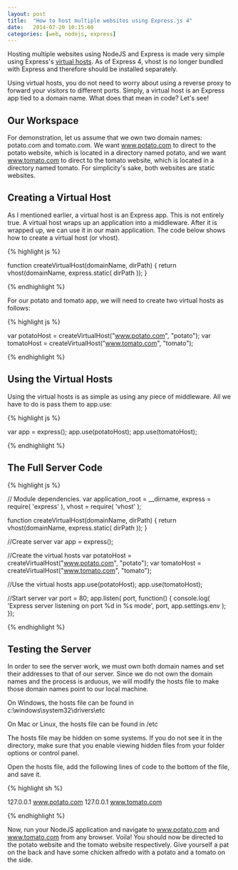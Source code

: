 ```yaml
---
layout: post
title:  "How to host multiple websites using Express.js 4"
date:   2014-07-20 10:15:00
categories: [web, nodejs, express]
---
```


Hosting multiple websites using NodeJS and Express is made very simple using Express's [virtual hosts][vhost]. As of Express 4, vhost is no longer bundled with Express and therefore should be installed separately.

Using virtual hosts, you do not need to worry about using a reverse proxy to forward your visitors to different ports. Simply, a virtual host is an Express app tied to a domain name. What does that mean in code? Let's see!

Our Workspace
-------------
For demonstration, let us assume that we own two domain names: potato.com and tomato.com. We want www.potato.com to direct to the potato website, which is located in a directory named potato, and we want www.tomato.com to direct to the tomato website, which is located in a directory named tomato. For simplicity's sake, both websites are static websites.

Creating a Virtual Host
-----------------------
As I mentioned earlier, a virtual host is an Express app. This is not entirely true. A virtual host wraps up an application into a middleware. After it is wrapped up, we can use it in our main application. The code below shows how to create a virtual host (or vhost).

{% highlight js %}

function createVirtualHost(domainName, dirPath) {
    return vhost(domainName, express.static( dirPath ));
}

{% endhighlight %}

For our potato and tomato app, we will need to create two virtual hosts as follows:

{% highlight js %}

var potatoHost = createVirtualHost("www.potato.com", "potato");
var tomatoHost = createVirtualHost("www.tomato.com", "tomato");

{% endhighlight %}

Using the Virtual Hosts
-----------------------
Using the virtual hosts is as simple as using any piece of middleware. All we have to do is pass them to app.use:

{% highlight js %}

var app = express();
app.use(potatoHost);
app.use(tomatoHost);

{% endhighlight %}

The Full Server Code
--------------------
{% highlight js %}

// Module dependencies.
var application_root = __dirname,
    express = require( 'express' ),
    vhost = require( 'vhost' );

function createVirtualHost(domainName, dirPath) {
    return vhost(domainName, express.static( dirPath ));
}

//Create server
var app = express();

//Create the virtual hosts
var potatoHost = createVirtualHost("www.potato.com", "potato");
var tomatoHost = createVirtualHost("www.tomato.com", "tomato");

//Use the virtual hosts
app.use(potatoHost);
app.use(tomatoHost);

//Start server
var port = 80;
app.listen( port, function() {
    console.log( 'Express server listening on port %d in %s mode', port, app.settings.env );
});

{% endhighlight %}

Testing the Server
------------------
In order to see the server work, we must own both domain names and set their addresses to that of our server. Since we do not own the domain names and the process is arduous, we will modify the hosts file to make those domain names point to our local machine.

On Windows, the hosts file can be found in c:\windows\system32\drivers\etc

On Mac or Linux, the hosts file can be found in /etc

The hosts file may be hidden on some systems. If you do not see it in the directory, make sure that you enable viewing hidden files from your folder options or control panel.

Open the hosts file, add the following lines of code to the bottom of the file, and save it.

{% highlight sh %}

127.0.0.1 www.potato.com
127.0.0.1 www.tomato.com

{% endhighlight %}

Now, run your NodeJS application and navigate to www.potato.com and www.tomato.com from any browser. Voila! You should now be directed to the potato website and the tomato website respectively. Give yourself a pat on the back and have some chicken alfredo with a potato and a tomato on the side.

[vhost]: https://github.com/expressjs/vhost